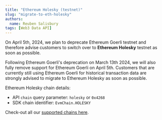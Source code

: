 ```yaml
---
title: "Ethereum Holesky (testnet)"
slug: "migrate-to-eth-holesky"
authors:
  name: Reuben Salisbury
tags: [Web3 Data API]
---
```


On April 5th, 2024, we plan to deprecate Ethereum Goerli testnet and therefore advise customers to switch over to **Ethereum Holesky** testnet as soon as possible. 

Following Ethereum Goerli's deprecation on March 13th 2024, we will also fully remove support for Ethereum Goerli on April 5th. Customers that are currently still using Ethereum Goerli for historical transaction data are strongly advised to migrate to Ethereum Holesky as soon as possible.

Ethereum Holesky chain details:
- API `chain` query parameter: `holesky` or `0x4268`
- SDK chain identifier: `EvmChain.HOLESKY`

Check-out all our [supported chains here](/supported-chains).
